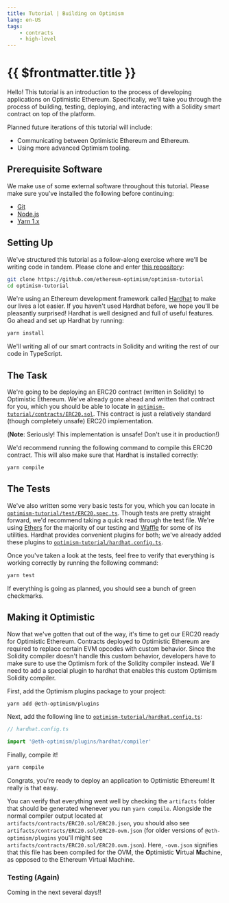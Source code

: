 ```yaml
---
title: Tutorial | Building on Optimism
lang: en-US
tags:
    - contracts
    - high-level
---
```


# {{ $frontmatter.title }}

Hello!
This tutorial is an introduction to the process of developing applications on Optimistic Ethereum.
Specifically, we'll take you through the process of building, testing, deploying, and interacting with a Solidity smart contract on top of the platform. 

Planned future iterations of this tutorial will include:
- Communicating between Optimistic Ethereum and Ethereum.
- Using more advanced Optimism tooling.

## Prerequisite Software
We make use of some external software throughout this tutorial.
Please make sure you've installed the following before continuing:

- [Git](https://git-scm.com/book/en/v2/Getting-Started-Installing-Git)
- [Node.js](https://nodejs.org/en/download/)
- [Yarn 1.x](https://yarnpkg.com/en/)

## Setting Up
We've structured this tutorial as a follow-along exercise where we'll be writing code in tandem.
Please clone and enter [this repository](https://github.com/ethereum-optimism/optimism-tutorial):

```sh
git clone https://github.com/ethereum-optimism/optimism-tutorial
cd optimism-tutorial
```

We're using an Ethereum development framework called [Hardhat](https://hardhat.org) to make our lives a lot easier.
If you haven't used Hardhat before, we hope you'll be pleasantly surprised!
Hardhat is well designed and full of useful features.
Go ahead and set up Hardhat by running:

```sh
yarn install
```

We'll writing all of our smart contracts in Solidity and writing the rest of our code in TypeScript.

## The Task
We're going to be deploying an ERC20 contract (written in Solidity) to Optimistic Ethereum.
We've already gone ahead and written that contract for you, which you should be able to locate in [`optimism-tutorial/contracts/ERC20.sol`](https://github.com/ethereum-optimism/optimism-tutorial/blob/master/contracts/ERC20.sol).
This contract is just a relatively standard (though completely unsafe) ERC20 implementation.

(**Note**: Seriously! This implementation is unsafe! Don't use it in production!)

We'd recommend running the following command to compile this ERC20 contract. This will also make sure that Hardhat is installed correctly:

```sh
yarn compile
```

## The Tests
We've also written some very basic tests for you, which you can locate in [`optimism-tutorial/test/ERC20.spec.ts`](https://github.com/ethereum-optimism/optimism-tutorial/blob/master/test/ERC20.spec.ts).
Though tests are pretty straight forward, we'd recommend taking a quick read through the test file.
We're using [Ethers](https://docs.ethers.io/v5/) for the majority of our testing and [Waffle](https://ethereum-waffle.readthedocs.io/en/latest/) for some of its utilities.
Hardhat provides convenient plugins for both; we've already added these plugins to [`optimism-tutorial/hardhat.config.ts`](https://github.com/ethereum-optimism/optimism-tutorial/blob/master/hardhat.config.ts).

Once you've taken a look at the tests, feel free to verify that everything is working correctly by running the following command:

```sh
yarn test
```

If everything is going as planned, you should see a bunch of green checkmarks.

## Making it Optimistic
Now that we've gotten that out of the way, it's time to get our ERC20 ready for Optimistic Ethereum.
Contracts deployed to Optimistic Ethereum are required to replace certain EVM opcodes with custom behavior.
Since the Solidity compiler doesn't handle this custom behavior, developers have to make sure to use the Optimism fork of the Solidity compiler instead.
We'll need to add a special plugin to hardhat that enables this custom Optimism Solidity compiler. 

First, add the Optimism plugins package to your project:

```sh
yarn add @eth-optimism/plugins
```

Next, add the following line to [`optimism-tutorial/hardhat.config.ts`](https://github.com/ethereum-optimism/optimism-tutorial/blob/master/hardhat.config.ts):

```ts
// hardhat.config.ts

import '@eth-optimism/plugins/hardhat/compiler'
```

Finally, compile it!

```sh
yarn compile
```

Congrats, you're ready to deploy an application to Optimistic Ethereum!
It really is that easy.

You can verify that everything went well by checking the `artifacts` folder that should be generated whenever you run `yarn compile`. 
Alongside the normal compiler output located at `artifacts/contracts/ERC20.sol/ERC20.json`, you should also see `artifacts/contracts/ERC20.sol/ERC20-ovm.json` (for older versions of `@eth-optimism/plugins` you'll might see `artifacts/contracts/ERC20.sol/ERC20.ovm.json`).
Here, `-ovm.json` signifies that this file has been compiled for the OVM, the **O**ptimistic **V**irtual **M**achine, as opposed to the Ethereum Virtual Machine.

### Testing (Again)

Coming in the next several days!!

<!--  COMMENT OUT UNTIL MAINTAINCE FOR `@eth-optimism/plugins` RENEWS

We provided you with an ERC20 test file earlier in this tutorial.
Now it's time to test this ERC20 again.
This time, however, we'll be testing our new OVM-compatible smart contract on top of Optimistic Ethereum.
Luckily, this is almost as easy as compiling the contract!

First, make a copy of [`optimism-tutorial/test/ERC20.spec.ts`](https://github.com/ethereum-optimism/optimism-tutorial/blob/master/test/ERC20.spec.ts).
You can name the copy whatever you'd like, perhaps `optimistic-ERC20.spec.ts`.
We'll modify this copy in just a minute.

Now we're going to add another Hardhat plugin to [`optimism-tutorial/hardhat.config.ts`](https://github.com/ethereum-optimism/optimism-tutorial/blob/master/hardhat.config.ts):

```ts
// hardhat.config.ts

import '@eth-optimism/plugins/hardhat/compiler' // You already had this one.
import '@eth-optimism/plugins/hardhat/ethers'   // Now just add this one!
```

This plugin adds a new modified version of `ethers` to Hardhat that makes it possible to test the Layer 2 version of your contracts.

Finally, we're going to modify `optimistic-ERC20.spec.ts` (or whatever you named your copy of the original test file).
Don't worry though, we only have to change a single line of code to make everything work!
Find the line of code that looks like this:

```ts
// optimistic-ERC20.spec.ts

import { ethers } from 'hardhat'
```

Now, replace that line of code with this:

```ts
// optimistic-ERC20.spec.ts

import { l2ethers as ethers } from 'hardhat'
```

You might also want to change the test description so that you can tell the difference between the normal ERC20 and this new test file:

```ts
// optimistic-ERC20.spec.ts

describe('Optimistic ERC20', () => {
    ...
```

You're all set!
Confirm that everything worked as expected by running:

```sh
yarn test
```

You should see even more green checkmarks this time around. 
-->
